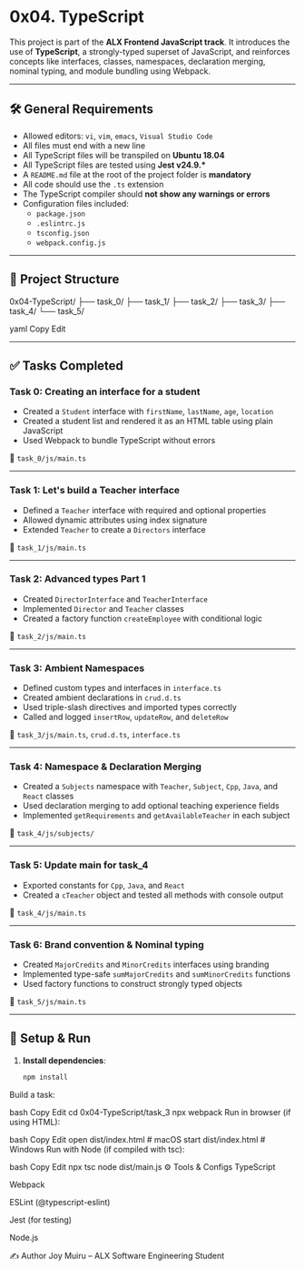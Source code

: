 # 0x04. TypeScript

This project is part of the **ALX Frontend JavaScript track**. It introduces the use of **TypeScript**, a strongly-typed superset of JavaScript, and reinforces concepts like interfaces, classes, namespaces, declaration merging, nominal typing, and module bundling using Webpack.

---

## 🛠️ General Requirements

- Allowed editors: `vi`, `vim`, `emacs`, `Visual Studio Code`
- All files must end with a new line
- All TypeScript files will be transpiled on **Ubuntu 18.04**
- All TypeScript files are tested using **Jest v24.9.\***
- A `README.md` file at the root of the project folder is **mandatory**
- All code should use the `.ts` extension
- The TypeScript compiler should **not show any warnings or errors**
- Configuration files included:
  - `package.json`
  - `.eslintrc.js`
  - `tsconfig.json`
  - `webpack.config.js`

---

## 📁 Project Structure

0x04-TypeScript/
├── task_0/
├── task_1/
├── task_2/
├── task_3/
├── task_4/
└── task_5/

yaml
Copy
Edit

---

## ✅ Tasks Completed

### Task 0: Creating an interface for a student
- Created a `Student` interface with `firstName`, `lastName`, `age`, `location`
- Created a student list and rendered it as an HTML table using plain JavaScript
- Used Webpack to bundle TypeScript without errors

📁 `task_0/js/main.ts`

---

### Task 1: Let's build a Teacher interface
- Defined a `Teacher` interface with required and optional properties
- Allowed dynamic attributes using index signature
- Extended `Teacher` to create a `Directors` interface

📁 `task_1/js/main.ts`

---

### Task 2: Advanced types Part 1
- Created `DirectorInterface` and `TeacherInterface`
- Implemented `Director` and `Teacher` classes
- Created a factory function `createEmployee` with conditional logic

📁 `task_2/js/main.ts`

---

### Task 3: Ambient Namespaces
- Defined custom types and interfaces in `interface.ts`
- Created ambient declarations in `crud.d.ts`
- Used triple-slash directives and imported types correctly
- Called and logged `insertRow`, `updateRow`, and `deleteRow`

📁 `task_3/js/main.ts`, `crud.d.ts`, `interface.ts`

---

### Task 4: Namespace & Declaration Merging
- Created a `Subjects` namespace with `Teacher`, `Subject`, `Cpp`, `Java`, and `React` classes
- Used declaration merging to add optional teaching experience fields
- Implemented `getRequirements` and `getAvailableTeacher` in each subject

📁 `task_4/js/subjects/`

---

### Task 5: Update main for task_4
- Exported constants for `Cpp`, `Java`, and `React`
- Created a `cTeacher` object and tested all methods with console output

📁 `task_4/js/main.ts`

---

### Task 6: Brand convention & Nominal typing
- Created `MajorCredits` and `MinorCredits` interfaces using branding
- Implemented type-safe `sumMajorCredits` and `sumMinorCredits` functions
- Used factory functions to construct strongly typed objects

📁 `task_5/js/main.ts`

---

## 🧪 Setup & Run

1. **Install dependencies**:
   ```bash
   npm install
Build a task:

bash
Copy
Edit
cd 0x04-TypeScript/task_3
npx webpack
Run in browser (if using HTML):

bash
Copy
Edit
open dist/index.html  # macOS
start dist/index.html # Windows
Run with Node (if compiled with tsc):

bash
Copy
Edit
npx tsc
node dist/main.js
⚙️ Tools & Configs
TypeScript

Webpack

ESLint (@typescript-eslint)

Jest (for testing)

Node.js

✍️ Author
Joy Muiru – ALX Software Engineering Student

          